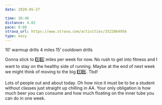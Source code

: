```yaml
---
date: 2020-05-27

time: 36:46
distance: 4.02
pace: 9:08
strava_url: https://www.strava.com/activities/3522864956
type: easy
---
```


10’ warmup drills
4 miles
15’ cooldown drills

Gonna stick to 1️⃣5️⃣ miles per week for now. No rush to get into fitness and I want to stay on the healthy side of running. Maybe at the end of next week we might think of moving to the big 1️⃣9️⃣. Tbd!

Lots of people out and about today. Oh how nice it must be to be a student without classes just straight up chilling in AA. Your only obligation is how much beer you can consume and how much floating on the inner tube you can do in one week.